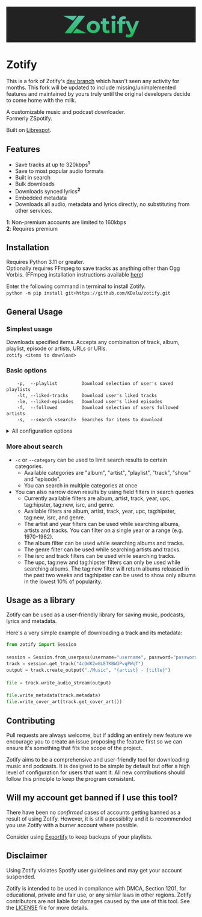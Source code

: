 ![Logo banner](./assets/banner.png)

# Zotify

This is a fork of Zotify's [dev branch](https://github.com/zotify-dev/zotify/tree/v1.0-dev) which hasn't seen any activity for months. This fork will be updated to include missing/unimplemented features and maintained by yours truly until the original developers decide to come home with the milk.

A customizable music and podcast downloader. \
Formerly ZSp‌otify.

Built on [Librespot](https://github.com/kokarare1212/librespot-python).

## Features

- Save tracks at up to 320kbps<sup>**1**</sup>
- Save to most popular audio formats
- Built in search
- Bulk downloads
- Downloads synced lyrics<sup>**2**</sup>
- Embedded metadata
- Downloads all audio, metadata and lyrics directly, no substituting from other services.

**1**: Non-premium accounts are limited to 160kbps \
**2**: Requires premium

## Installation

Requires Python 3.11 or greater. \
Optionally requires FFmpeg to save tracks as anything other than Ogg Vorbis.
(FFmpeg installation instructions available [here](https://github.com/KDalu/zotify/blob/main/INSTALLATION.md))

Enter the following command in terminal to install Zotify. \
`python -m pip install git+https://github.com/KDalu/zotify.git`

## General Usage

### Simplest usage

Downloads specified items. Accepts any combination of track, album, playlist, episode or artists, URLs or URIs. \
`zotify <items to download>`

### Basic options

```text
    -p,  --playlist         Download selection of user's saved playlists
    -lt, --liked-tracks     Download user's liked tracks
    -le, --liked-episodes   Download user's liked episodes
    -f,  --followed         Download selection of users followed artists
    -s,  --search <search>  Searches for items to download
```

<details><summary>All configuration options</summary>

| Config key              | Command line argument     | Description                                         | Default                                                    |
| ----------------------- | ------------------------- | --------------------------------------------------- | ---------------------------------------------------------- |
| path_credentials        | --path-credentials        | Path to credentials file                            |                                                            |
| path_archive            | --path-archive            | Path to track archive file                          |                                                            |
| music_library           | --music-library           | Path to root of music library                       |                                                            |
| podcast_library         | --podcast-library         | Path to root of podcast library                     |                                                            |
| mixed_playlist_library  | --mixed-playlist-library  | Path to root of mixed content playlist library      |                                                            |
| output_album            | --output-album            | File layout for saved albums                        | {album_artist}/{album}/{track_number}. {artists} - {title} |
| output_playlist_track   | --output-playlist-track   | File layout for tracks in a playlist                | {playlist}/{playlist_number}. {artists} - {title}          |
| output_playlist_episode | --output-playlist-episode | File layout for episodes in a playlist              | {playlist}/{playlist_number}. {episode_number} - {title}   |
| output_podcast          | --output-podcast          | File layout for saved podcasts                      | {podcast}/{episode_number} - {title}                       |
| download_quality        | --download-quality        | Audio download quality (auto for highest available) |                                                            |
| download_real_time      | --download-real-time      | Downloads songs as fast as they would be played     |                                                            |
| audio_format            | --audio-format            | Audio format of final track output                  |                                                            |
| transcode_bitrate       | --transcode-bitrate       | Transcoding bitrate (-1 to use download rate)       |                                                            |
| ffmpeg_path             | --ffmpeg-path             | Path to ffmpeg binary                               |                                                            |
| ffmpeg_args             | --ffmpeg-args             | Additional ffmpeg arguments when transcoding        |                                                            |
| save_credentials        | --save-credentials        | Save login credentials to a file                    |                                                            |
| replace_existing        | --replace-existing        | Redownload and replace songs if they already exist  |                                                            |

</details>

### More about search

- `-c` or `--category` can be used to limit search results to certain categories.
  - Available categories are "album", "artist", "playlist", "track", "show" and "episode".
  - You can search in multiple categories at once
- You can also narrow down results by using field filters in search queries
  - Currently available filters are album, artist, track, year, upc, tag:hipster, tag:new, isrc, and genre.
  - Available filters are album, artist, track, year, upc, tag:hipster, tag:new, isrc, and genre.
  - The artist and year filters can be used while searching albums, artists and tracks. You can filter on a single year or a range (e.g. 1970-1982).
  - The album filter can be used while searching albums and tracks.
  - The genre filter can be used while searching artists and tracks.
  - The isrc and track filters can be used while searching tracks.
  - The upc, tag:new and tag:hipster filters can only be used while searching albums. The tag:new filter will return albums released in the past two weeks and tag:hipster can be used to show only albums in the lowest 10% of popularity.

## Usage as a library

Zotify can be used as a user-friendly library for saving music, podcasts, lyrics and metadata.

Here's a very simple example of downloading a track and its metadata:

```python
from zotify import Session

session = Session.from_userpass(username="username", password="password")
track = session.get_track("4cOdK2wGLETKBW3PvgPWqT")
output = track.create_output("./Music", "{artist} - {title}")

file = track.write_audio_stream(output)

file.write_metadata(track.metadata)
file.write_cover_art(track.get_cover_art())
```

## Contributing

Pull requests are always welcome, but if adding an entirely new feature we encourage you to create an issue proposing the feature first so we can ensure it's something that fits the scope of the project.

Zotify aims to be a comprehensive and user-friendly tool for downloading music and podcasts.
It is designed to be simple by default but offer a high level of configuration for users that want it.
All new contributions should follow this principle to keep the program consistent.

## Will my account get banned if I use this tool?

There have been no *confirmed* cases of accounts getting banned as a result of using Zotify.
However, it is still a possiblity and it is recommended you use Zotify with a burner account where possible.

Consider using [Exportify](https://watsonbox.github.io/exportify/) to keep backups of your playlists.

## Disclaimer

Using Zotify violates Sp‌otify user guidelines and may get your account suspended.

Zotify is intended to be used in compliance with DMCA, Section 1201, for educational, private and fair use, or any simlar laws in other regions.
Zotify contributors are not liable for damages caused by the use of this tool. See the [LICENSE](./LICENCE) file for more details.
